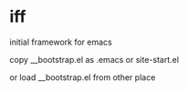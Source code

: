 iff
===

initial framework for emacs

copy __bootstrap.el as .emacs or site-start.el

or load __bootstrap.el from other place
